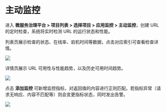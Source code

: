 # 主动监控

进入 **微服务治理平台 > 项目列表 > 选择项目 > 应用监控 > 主动监控**，创建 URL 的定时检查，系统将实时检测 URL 的运行状态和性能。

列表页展示检查的状态、在线率、宕机时间等数据，点击对应索引可查看检查详情。

![](https://terminus-paas.oss-cn-hangzhou.aliyuncs.com/paas-doc/2021/08/18/c01dfde4-ba9f-41c6-ad24-c003c1b816c6.png)

详情页展示 URL 可用性与性能趋势，以及历史可用时间趋势。

![](https://terminus-paas.oss-cn-hangzhou.aliyuncs.com/paas-doc/2021/08/18/3c058072-000d-4bc9-a1d4-90f1103749a7.png)

点击 **添加监控** 可新增监控指标，对返回值的内容进行正则匹配。若指标异常（请求无响应、内容不匹配等）则会变更指标状态，同时发出告警。

![](https://terminus-paas.oss-cn-hangzhou.aliyuncs.com/paas-doc/2021/08/18/8a2ffd54-3e2b-4ebb-a21b-ec2555479fc9.png)
